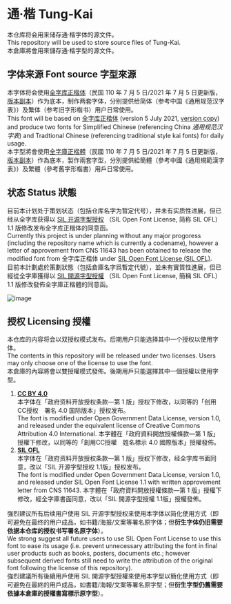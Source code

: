 # 通·楷 Tung-Kai

本仓库将会用来储存通·楷字体的源文件。  
This repository will be used to store source files of Tung-Kai.  
本倉庫將會用來儲存通·楷字型的源文件。

## 字体来源 Font source 字型來源

本字体将会使用[全字库正楷体](https://data.gov.tw/dataset/5961)（民国 110 年 7 月 5 日/2021 年 7 月 5 日更新版，[版本副本](https://web.archive.org/web/20210802143427/https://www.cns11643.gov.tw/AIDB/Open_Data.zip)）作为底本，制作两套字体，分别提供给简体（参考中国《通用规范汉字表》）及繁体（参考旧字形楷书）用户日常使用。  
This font will be based on [全字库正楷体](https://data.gov.tw/dataset/5961) (version 5 July 2021, [version copy](https://web.archive.org/web/20210802143427/https://www.cns11643.gov.tw/AIDB/Open_Data.zip)) and produce two fonts for Simplified Chinese (referencing China *通用规范汉字表*) and Tradtional Chinese (referencing traditional style kai fonts) for daily usage.  
本字型將會使用[全字庫正楷體](https://data.gov.tw/dataset/5961)（民國 110 年 7 月 5 日/2021 年 7 月 5 日更新版，[版本副本](https://web.archive.org/web/20210802143427/https://www.cns11643.gov.tw/AIDB/Open_Data.zip)）作為底本，製作兩套字型，分別提供給簡體（參考中國《通用規範漢字表》）及繁體（參考舊字形楷書）用戶日常使用。

## 状态 Status 狀態

目前本计划处于策划状态（包括仓库名字为暂定代号），并未有实质性进展，但已经从全字库获得以 [SIL 开源字型授权](https://scripts.sil.org/ofl) （SIL Open Font License, 简称 SIL OFL） 1.1 版修改发布全字库正楷体的同意函。  
Currently this project is under planning without any major progoress (including the repository name which is currently a codename), however a letter of approvement from CNS 11643 has been obtained to release the modified font from 全字库正楷体 under [SIL Open Font License (SIL OFL)](https://scripts.sil.org/ofl).  
目前本計劃處於策劃狀態（包括倉庫名字爲暫定代號），並未有實質性進展，但已經從全字庫獲得以 [SIL 開源字型授權](https://scripts.sil.org/ofl) （SIL Open Font License, 簡稱 SIL OFL） 1.1 版修改發佈全字庫正楷體的同意函。

![image](https://user-images.githubusercontent.com/33471049/127880902-a20cba7a-0915-4292-b9de-760de4f93646.png)

## 授权 Licensing 授權

本仓库的内容将会以双授权模式发布。后期用户只能选择其中一个授权以使用字体。  
The contents in this repository will be released under two licenses. Users may only choose one of the license to use the font.  
本倉庫的內容將會以雙授權模式發佈。後期用戶只能選擇其中一個授權以使用字型。

1. [**CC BY 4.0**](https://creativecommons.org/licenses/by/4.0/)  
  本字体在「政府资料开放授权条款—第 1 版」授权下修改，以同等的「创用CC授权　署名 4.0 国际版本」授权发布。  
  The font is modified under Open Government Data License, version 1.0, and released under the equivalent license of Creative Commons Attribution 4.0 International.
  本字體在「政府資料開放授權條款—第 1 版」授權下修改，以同等的「創用CC授權　姓名標示 4.0 國際版本」授權發佈。
2. [**SIL OFL**](https://scripts.sil.org/ofl)  
  本字体在「政府资料开放授权条款—第 1 版」授权下修改，经全字库书面同意，改以「SIL 开源字型授权 1.1版」授权发布。  
  The font is modified under Open Government Data License, version 1.0, and released under SIL Open Font License 1.1 with written approvement letter from CNS 11643.
  本字體在「政府資料開放授權條款—第 1 版」授權下修改，經全字庫書面同意，改以「SIL 開源字型授權 1.1版」授權發佈。

强烈建议所有后续用户使用 SIL 开源字型授权来使用本字体以简化使用方式（即可避免在最终的用户成品，如书籍/海报/文案等署名原字体；但**衍生字体仍旧需要依据本仓库的授权书写署名原字体**）。  
We strong suggest all future users to use SIL Open Font License to use this font to ease its usage (i.e. prevent unnecessary attributing the font in final user products such as books, posters, documents etc.; however subsequent derived fonts still need to write the attribution of the original font following the license of this repository).  
強烈建議所有後續用戶使用 SIL 開源字型授權來使用本字型以簡化使用方式（即可避免在最終的用戶成品，如書籍/海報/文案等署名原字型；但**衍生字型仍舊需要依據本倉庫的授權書寫標示原字型**）。 

